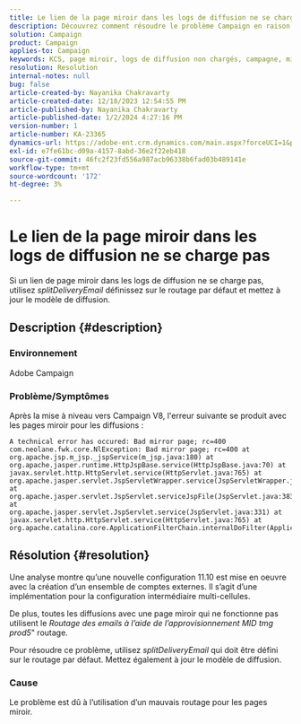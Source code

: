 ```yaml
---
title: Le lien de la page miroir dans les logs de diffusion ne se charge pas
description: Découvrez comment résoudre le problème Campaign en raison duquel les liens de page miroir dans les logs de diffusion ne se chargent pas.
solution: Campaign
product: Campaign
applies-to: Campaign
keywords: KCS, page miroir, logs de diffusion non chargés, campagne, mise à niveau vers la campagne V8
resolution: Resolution
internal-notes: null
bug: false
article-created-by: Nayanika Chakravarty
article-created-date: 12/18/2023 12:54:55 PM
article-published-by: Nayanika Chakravarty
article-published-date: 1/2/2024 4:27:16 PM
version-number: 1
article-number: KA-23365
dynamics-url: https://adobe-ent.crm.dynamics.com/main.aspx?forceUCI=1&pagetype=entityrecord&etn=knowledgearticle&id=bbc7339f-a49d-ee11-be37-6045bd006079
exl-id: e7fe61bc-d09a-4157-8abd-36e2f22eb418
source-git-commit: 46fc2f23fd556a987acb96338b6fad03b489141e
workflow-type: tm+mt
source-wordcount: '172'
ht-degree: 3%

---
```


# Le lien de la page miroir dans les logs de diffusion ne se charge pas


Si un lien de page miroir dans les logs de diffusion ne se charge pas, utilisez *splitDeliveryEmail* définissez sur le routage par défaut et mettez à jour le modèle de diffusion.

## Description {#description}


### Environnement

Adobe Campaign

### Problème/Symptômes

Après la mise à niveau vers Campaign V8, l&#39;erreur suivante se produit avec les pages miroir pour les diffusions :


```
A technical error has occured: Bad mirror page; rc=400 
com.neolane.fwk.core.NlException: Bad mirror page; rc=400 at 
org.apache.jsp.m_jsp._jspService(m_jsp.java:180) at 
org.apache.jasper.runtime.HttpJspBase.service(HttpJspBase.java:70) at 
javax.servlet.http.HttpServlet.service(HttpServlet.java:765) at 
org.apache.jasper.servlet.JspServletWrapper.service(JspServletWrapper.java:465) at 
org.apache.jasper.servlet.JspServlet.serviceJspFile(JspServlet.java:383) at 
org.apache.jasper.servlet.JspServlet.service(JspServlet.java:331) at 
javax.servlet.http.HttpServlet.service(HttpServlet.java:765) at 
org.apache.catalina.core.ApplicationFilterChain.internalDoFilter(ApplicationFilterChain.java:231)
```



## Résolution {#resolution}


Une analyse montre qu’une nouvelle configuration 11.10 est mise en oeuvre avec la création d’un ensemble de comptes externes. Il s’agit d’une implémentation pour la configuration intermédiaire multi-cellules.

De plus, toutes les diffusions avec une page miroir qui ne fonctionne pas utilisent le *Routage des emails à l’aide de l’approvisionnement MID tmg prod5*&quot; routage.

Pour résoudre ce problème, utilisez *splitDeliveryEmail* qui doit être défini sur le routage par défaut. Mettez également à jour le modèle de diffusion.

### Cause

Le problème est dû à l’utilisation d’un mauvais routage pour les pages miroir.
